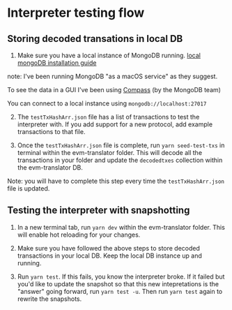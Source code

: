 # Interpreter testing flow

## Storing decoded transations in local DB

1. Make sure you have a local instance of MongoDB running.
[local mongoDB installation guide](https://www.mongodb.com/docs/manual/tutorial/install-mongodb-on-os-x/)

note: I've been running MongoDB "as a macOS service" as they suggest.

To see the data in a GUI I've been using [Compass](https://www.mongodb.com/products/compass) (by the MongoDB team)

You can connect to a local instance using `mongodb://localhost:27017`

2. The `testTxHashArr.json` file has a list of transactions to test the interpreter with. If you add support
for a new protocol, add example transactions to that file.

3. Once the `testTxHashArr.json` file is complete, run `yarn seed-test-txs` in terminal within the evm-translator folder. This will decode all the transactions in your folder and update the `decodedtxes` collection within the
evm-translator DB.

Note: you will have to complete this step every time the `testTxHashArr.json` file is updated.

## Testing the interpreter with snapshotting

1. In a new terminal tab, run `yarn dev` within the evm-translator folder. This will enable hot reloading for your changes.

2. Make sure you have followed the above steps to store decoded transactions in your local DB. Keep the local DB instance up and running.

3. Run `yarn test`. If this fails, you know the interpreter broke. If it failed but you'd like to update the snapshot so that this new
intepretations is the "answer" going forward, run `yarn test -u`. Then run `yarn test` again to rewrite the snapshots. 